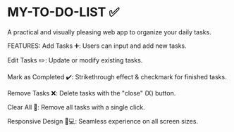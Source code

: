 # MY-TO-DO-LIST ✅
A practical and visually pleasing web app to organize your daily tasks.

FEATURES:
Add Tasks ➕: Users can input and add new tasks.

Edit Tasks ✏️: Update or modify existing tasks.

Mark as Completed ✔️: Strikethrough effect & checkmark for finished tasks.

Remove Tasks ❌: Delete tasks with the "close" (X) button.

Clear All 🧹: Remove all tasks with a single click.

Responsive Design 📱💻: Seamless experience on all screen sizes.
